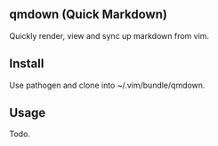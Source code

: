 qmdown (Quick Markdown)
---

Quickly render, view and sync up markdown from vim.

Install
---

Use pathogen and clone into ~/.vim/bundle/qmdown.

Usage
---

Todo.
